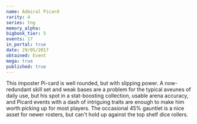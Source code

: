 ```yaml
---
name: Admiral Picard
rarity: 4
series: tng
memory_alpha:
bigbook_tier: 5
events: 17
in_portal: true
date: 29/05/2017
obtained: Event
mega: true
published: true
---
```


This imposter Pi-card is well rounded, but with slipping power. A now-redundant skill set and weak bases are a problem for the typical aveunes of daily use, but his spot in a stat-boosting collection, usable arena accuracy, and Picard events with a dash of intriguing traits are enough to make him worth picking up for most players. The occasional 45% gauntlet is a nice asset for newer rosters, but can't hold up against the top shelf dice rollers.
